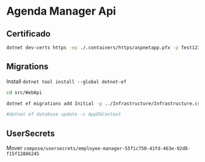 # Agenda Manager Api

## Certificado

```bash
dotnet dev-certs https -ep ./.containers/https/aspnetapp.pfx -p Test1234!
```

## Migrations

Install `dotnet tool install --global dotnet-ef`

```bash
cd src/WebApi

dotnet ef migrations add Initial -p ../Infrastructure/Infrastructure.csproj  -c AppDbContext  -o ../Infrastructure/Common/Persistence/Migrations

#dotnet ef database update -c AppDbContext
```

## UserSecrets

Mover `compose/usersecrets/employee-manager-55f1c750-41fd-463e-92d8-f15f12886245`
